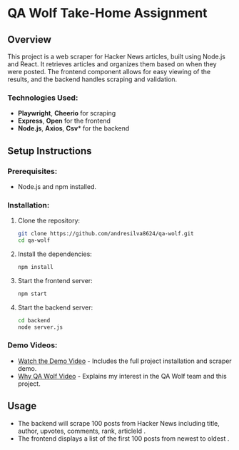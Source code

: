 # QA Wolf Take-Home Assignment

## Overview
This project is a web scraper for Hacker News articles, built using Node.js and React. It retrieves articles and organizes them based on when they were posted. The frontend component allows for easy viewing of the results, and the backend handles scraping and validation.

### Technologies Used:
- **Playwright**, **Cheerio** for scraping
- **Express**, **Open** for the frontend
- **Node.js**, **Axios**, **Csv*** for the backend

## Setup Instructions

### Prerequisites:
- Node.js and npm installed.

### Installation:
1. Clone the repository:
    ```bash
    git clone https://github.com/andresilva8624/qa-wolf.git
    cd qa-wolf
    ```

2. Install the dependencies:
    ```bash
    npm install
    ```
3. Start the frontend server:
    ```bash
    npm start
    ```

4. Start the backend server:
    ```bash
    cd backend
    node server.js
    ```



### Demo Videos:
- [Watch the Demo Video](LOOM_LINK_DEMO) - Includes the full project installation and scraper demo.
- [Why QA Wolf Video](LOOM_LINK_WHY_QA_WOLF) - Explains my interest in the QA Wolf team and this project.

## Usage
- The backend will scrape 100 posts from Hacker News including title, author, upvotes, comments, rank, articleId .
- The frontend displays a list of the first 100 posts from newest to oldest .
